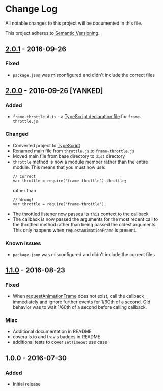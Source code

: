 # Change Log
All notable changes to this project will be documented in this file.

This project adheres to [Semantic Versioning](http://semver.org/).

## [2.0.1] - 2016-09-26
### Fixed
- `package.json` was misconfigured and didn't include the correct files

## [2.0.0] - 2016-09-26 [YANKED]
### Added
- `frame-throttle.d.ts` - a [TypeScript declaration file] for `frame-throttle.js`
### Changed
- Converted project to [TypeScript]
- Renamed main file from `throttle.js` to `frame-throttle.js`
- Moved main file from base directory to `dist` directory
- `throttle` method is now a module member rather than the entire module.
  This means that you must now use:
  ```
  // Correct
  var throttle = require('frame-throttle').throttle;
  ```
  rather than
  ```
  // Wrong!
  var throttle = require('frame-throttle');
  ```
- The throttled listener now passes its `this` context to the callback
- The callback is now passed the arguments for the most recent call to the
  throttled method rather than being passed the oldest arguments.
  This only happens when `requestAnimationFrame` is present.
### Known Issues
- `package.json` was misconfigured and didn't include the correct files

## [1.1.0] - 2016-08-23
### Fixed
- When [requestAnimationFrame] does not exist, call the callback immediately
  and ignore further events for 1/60th of a second. Old behavior was to wait
  1/60th of a second before calling callback.

### Misc
- Additional documentation in README
- coveralls.io and travis badges in README
- additional tests to cover `setTimeout` use case

## 1.0.0 - 2016-07-30
### Added
- Initial release


[requestAnimationFrame]: https://developer.mozilla.org/en-US/docs/Web/API/window/requestAnimationFrame
[TypeScript]: http://www.typescriptlang.org
[TypeScript declaration file]: https://www.typescriptlang.org/docs/handbook/writing-declaration-files.html

[2.0.1]: https://github.com/pelotoncycle/frame-throttle/compare/v1.1.0...v2.0.1
[2.0.0]: https://github.com/pelotoncycle/frame-throttle/compare/v1.1.0...v2.0.0
[1.1.0]: https://github.com/pelotoncycle/frame-throttle/compare/v1.0.0...v1.1.0
